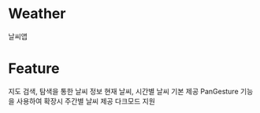# Weather
날씨앱

# Feature
지도 검색, 탐색을 통한 날씨 정보 
현재 날씨, 시간별 날씨 기본 제공
PanGesture 기능을 사용하여 확장시 주간별 날씨 제공
다크모드 지원
